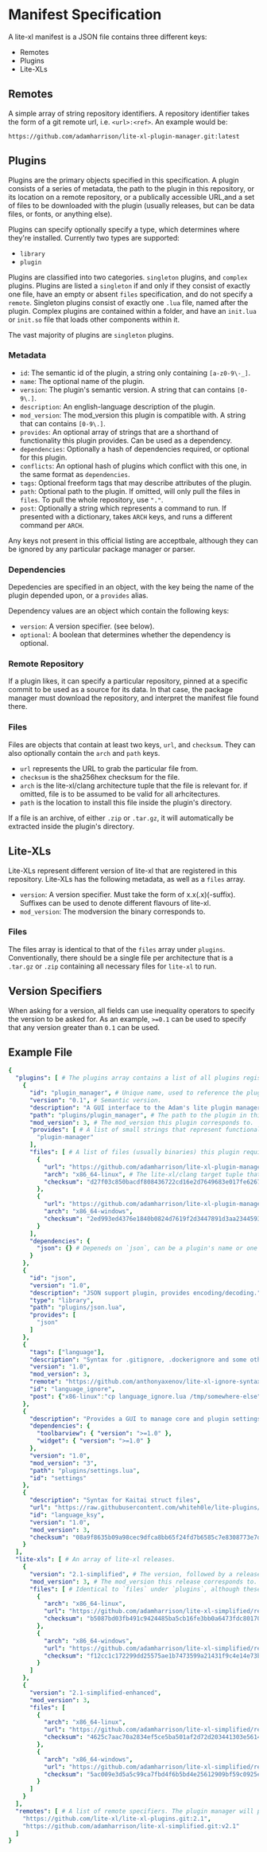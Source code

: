 # Manifest Specification

A lite-xl manifest is a JSON file contains three different keys:

* Remotes
* Plugins
* Lite-XLs

## Remotes

A simple array of string repository identifiers. A repository identifier takes
the form of a git remote url, i.e. `<url>:<ref>`. An example would be:

`https://github.com/adamharrison/lite-xl-plugin-manager.git:latest`

## Plugins

Plugins are the primary objects specified in this specification. A plugin 
consists of a series of metadata, the path to the plugin in this repository,
or its location on a remote repository, or a publically accessible URL,and a 
set of files to be downloaded with the plugin (usually releases, but can be 
data files, or fonts, or anything else). 

Plugins can specify optionally specify a type, which determines where they're
installed. Currently two types are supported:

* `library`
* `plugin`

Plugins are classified into two categories. `singleton` plugins, and `complex`
plugins. Plugins are listed a `singleton` if and only if they consist of exactly
one file, have an empty or absent `files` specification, and do not specify
a `remote`. Singleton plugins consist of exactly one `.lua` file, named after
the plugin. Complex plugins are contained within a folder, and have an
`init.lua` or `init.so` file that loads other components within it.

The vast majority of plugins are `singleton` plugins.

### Metadata

* `id`: The semantic id of the plugin, a string only containing `[a-z0-9\-_]`.
* `name`: The optional name of the plugin.
* `version`: The plugin's semantic version. A string that can contains `[0-9\.]`.
* `description`: An english-language description of the plugin.
* `mod_version`: The mod_version this plugin is compatible with. A string that can contains `[0-9\.]`.
* `provides`: An optional array of strings that are a shorthand of functionality
 this plugin provides. Can be used as a dependency.
* `dependencies`: Optionally a hash of dependencies required, or optional 
  for this plugin.
* `conflicts`: An optional hash of plugins which conflict with this one, in the same
  format as `dependencies`.
* `tags`:  Optional freeform tags that may describe attributes of the plugin.
* `path`: Optional path to the plugin. If omitted, will only pull the files in
  `files`. To pull the whole repository, use `"."`.
* `post`: Optionally a string which represents a command to run. If presented
  with a dictionary, takes `ARCH` keys, and runs a different command per `ARCH`.

Any keys not present in this official listing are acceptbale, although they 
can be ignored by any particular package manager or parser.

### Dependencies

Depedencies are specified in an object, with the key being the name of the 
plugin depended upon, or a `provides` alias.

Dependency values are an object which contain the following keys:

* `version`: A version specifier. (see below).
* `optional`: A boolean that determines whether the dependency is optional.

### Remote Repository

If a plugin likes, it can specify a particular repository, pinned at a specific
commit to be used as a source for its data. In that case, the package manager
must download the repository, and interpret the manifest file found there.

### Files

Files are objects that contain at least two keys, `url`, and `checksum`. They
can also optionally contain the `arch` and `path` keys. 

* `url` represents the URL to grab the particular file from.
* `checksum` is the sha256hex checksum for the file.
* `arch` is the lite-xl/clang architecture tuple that the file is relevant for.
  if omitted, file is to be assumed to be valid for all arhcitectures.
* `path` is the location to install this file inside the plugin's directory.

If a file is an archive, of either `.zip` or `.tar.gz`, it will automatically
be extracted inside the plugin's directory.

## Lite-XLs

Lite-XLs represent different version of lite-xl that are registered in this
repository. Lite-XLs has the following metadata, as well as a `files` array.

* `version`: A version specifier. Must take the form of x.x(.x)(-suffix).
  Suffixes can be used to denote different flavours of lite-xl.
* `mod_version`: The modversion the binary corresponds to.

### Files

The files array is identical to that of the `files` array under `plugins`.
Conventionally, there should be a single file per architecture that is a 
`.tar.gz` or `.zip` containing all necessary files for `lite-xl` to run.

## Version Specifiers

When asking for a version, all fields can use inequality operators to specify
the version to be asked for. As an example, `>=0.1` can be used to specify
that any version greater than `0.1` can be used.

## Example File

```yaml
{
  "plugins": [ # The plugins array contains a list of all plugins registered on this repository.
    {
      "id": "plugin_manager", # Unique name, used to reference the plugin.
      "version": "0.1", # Semantic version.
      "description": "A GUI interface to the Adam's lite plugin manager.", # English description of the plugin.
      "path": "plugins/plugin_manager", # The path to the plugin in this repository.
      "mod_version": 3, # The mod_version this plugin corresponds to.
      "provides": [ # A list of small strings that represent functionalities this plugin provides.
        "plugin-manager" 
      ],
      "files": [ # A list of files (usually binaries) this plugin requires to function.
        {
          "url": "https://github.com/adamharrison/lite-xl-plugin-manager/releases/download/v0.1/lpm.x86_64-linux", # A publically accessible to download from.
          "arch": "x86_64-linux", # The lite-xl/clang target tuple that represents the architecture this file is for.
          "checksum": "d27f03c850bacdf808436722cd16e2d7649683e017fe6267934eeeedbcd21096" # the sha256hex checksum that corresponds to this file.
        },
        {
          "url": "https://github.com/adamharrison/lite-xl-plugin-manager/releases/download/v0.1/lpm.x86_64-windows.exe",
          "arch": "x86_64-windows",
          "checksum": "2ed993ed4376e1840b0824d7619f2d3447891d3aa234459378fcf9387c4e4680"
        }
      ],
      "dependencies": {
        "json": {} # Depeneds on `json`, can be a plugin's name or one of its `provides`.
      }
    },
    {
      "id": "json",
      "version": "1.0",
      "description": "JSON support plugin, provides encoding/decoding.",
      "type": "library",
      "path": "plugins/json.lua",
      "provides": [
        "json"
      ]
    },
    {
      "tags": ["language"],
      "description": "Syntax for .gitignore, .dockerignore and some other `.*ignore` files",
      "version": "1.0",
      "mod_version": 3,
      "remote": "https://github.com/anthonyaxenov/lite-xl-ignore-syntax:2ed993ed4376e1840b0824d7619f2d3447891d3aa234459378fcf9387c4e4680", # The remote to be used for this plugin.
      "id": "language_ignore",
      "post": {"x86-linux":"cp language_ignore.lua /tmp/somewhere-else", "x86-windows":"COPY language_ignore.lua C:\\Users\\Someone\\ignore.lua"} # Post download steps to run to fully set up the plugin. Does not run by default, requires --post.
    },
    {
      "description": "Provides a GUI to manage core and plugin settings, bindings and select color theme. Depends on widget.",
      "dependencies": {
        "toolbarview": { "version": ">=1.0" },
        "widget": { "version": ">=1.0" }
      },
      "version": "1.0",
      "mod_version": "3",
      "path": "plugins/settings.lua",
      "id": "settings"
    },
    {
      "description": "Syntax for Kaitai struct files",
      "url": "https://raw.githubusercontent.com/whiteh0le/lite-plugins/main/plugins/language_ksy.lua?raw=1", # URL directly to the singleton plugin file.
      "id": "language_ksy",
      "version": "1.0",
      "mod_version": 3,
      "checksum": "08a9f8635b09a98cec9dfca8bb65f24fd7b6585c7e8308773e7ddff9a3e5a60f", # Checksum for this particular URL.
    }
  ],
  "lite-xls": [ # An array of lite-xl releases.
    {
      "version": "2.1-simplified", # The version, followed by a release suffix defining the release flavour. The only releases that are permitted to not have suffixes are official relases.
      "mod_version": 3, # The mod_version this release corresponds to.
      "files": [ # Identical to `files` under `plugins`, although these are usually simply archives to be extracted.
        {
          "arch": "x86_64-linux",
          "url": "https://github.com/adamharrison/lite-xl-simplified/releases/download/v2.1/lite-xl-2.1.0-simplified-x86_64-linux.tar.gz",
          "checksum": "b5087bd03fb491c9424485ba5cb16fe3bb0a6473fdc801704e43f82cdf960448"
        },
        {
          "arch": "x86_64-windows",
          "url": "https://github.com/adamharrison/lite-xl-simplified/releases/download/v2.1/lite-xl-2.1.0-simplified-x86_64-windows.zip",
          "checksum": "f12cc1c172299dd25575ae1b7473599a21431f9c4e14e73b271ff1429913275d"
        }
      ]
    },
    {
      "version": "2.1-simplified-enhanced",
      "mod_version": 3,
      "files": [
        {
          "arch": "x86_64-linux",
          "url": "https://github.com/adamharrison/lite-xl-simplified/releases/download/v2.1/lite-xl-2.1.0-simplified-x86_64-linux-enhanced.tar.gz",
          "checksum": "4625c7aac70a2834ef5ce5ba501af2d72d203441303e56147dcf8bcc4b889e40"
        },
        {
          "arch": "x86_64-windows",
          "url": "https://github.com/adamharrison/lite-xl-simplified/releases/download/v2.1/lite-xl-2.1.0-simplified-x86_64-windows-enhanced.zip",
          "checksum": "5ac009e3d5a5c99ca7fbd4f6b5bd4e25612909bf59c0925eddb41fe294ce28a4"
        }
      ]
    }
  ],
  "remotes": [ # A list of remote specifiers. The plugin manager will pull these in and add them as additional repositories if specified to do so with a flag.
    "https://github.com/lite-xl/lite-xl-plugins.git:2.1",
    "https://github.com/adamharrison/lite-xl-simplified.git:v2.1"
  ]
}
```
